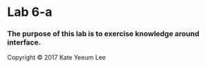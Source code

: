 # Lab 6-a

### The purpose of this lab is to exercise knowledge around interface.

Copyright © 2017 Kate Yeeum Lee
